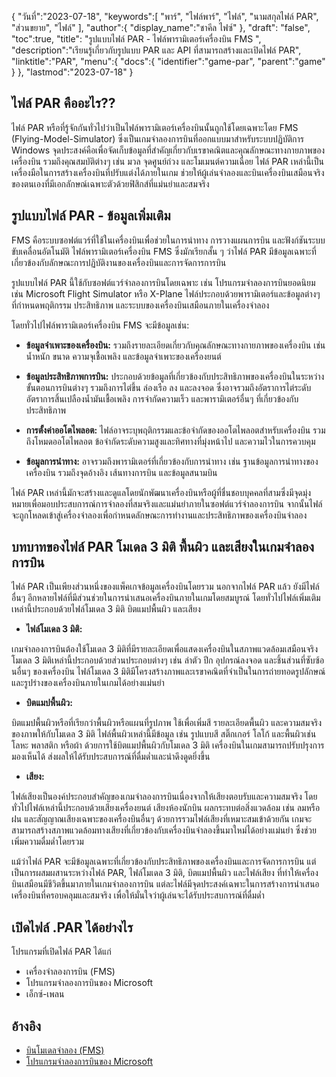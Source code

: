 {
"วันที่":"2023-07-18",
   "keywords":[
"พาร์",
"ไฟล์พาร์",
"ไฟล์",
"นามสกุลไฟล์ PAR",
"ส่วนขยาย",
"ไฟล์"
],
   "author":{
"display_name":"ชาคีล ไฟซ์"
},
"draft": "false",
"toc":true,
"title": "รูปแบบไฟล์ PAR - ไฟล์พารามิเตอร์เครื่องบิน FMS ",
   "description":"เรียนรู้เกี่ยวกับรูปแบบ PAR และ API ที่สามารถสร้างและเปิดไฟล์ PAR",
   "linktitle":"PAR",
   "menu":{
      "docs":{
         "identifier":"game-par",
         "parent":"game"
}
},
"lastmod":"2023-07-18"
}

## ไฟล์ PAR คืออะไร??

ไฟล์ PAR หรือที่รู้จักกันทั่วไปว่าเป็นไฟล์พารามิเตอร์เครื่องบินนั้นถูกใช้โดยเฉพาะโดย FMS (Flying-Model-Simulator) ซึ่งเป็นเกมจำลองการบินที่ออกแบบมาสำหรับระบบปฏิบัติการ Windows จุดประสงค์คือเพื่อจัดเก็บข้อมูลที่สำคัญเกี่ยวกับเรขาคณิตและคุณลักษณะทางกายภาพของเครื่องบิน รวมถึงคุณสมบัติต่างๆ เช่น มวล จุดศูนย์ถ่วง และโมเมนต์ความเฉื่อย ไฟล์ PAR เหล่านี้เป็นเครื่องมือในการสร้างเครื่องบินที่ปรับแต่งได้ภายในเกม ช่วยให้ผู้เล่นจำลองและบินเครื่องบินเสมือนจริงของตนเองที่มีเอกลักษณ์เฉพาะตัวด้วยฟิสิกส์ที่แม่นยำและสมจริง

## รูปแบบไฟล์ PAR - ข้อมูลเพิ่มเติม

FMS คือระบบซอฟต์แวร์ที่ใช้ในเครื่องบินเพื่อช่วยในการนำทาง การวางแผนการบิน และฟังก์ชันระบบขับเคลื่อนอัตโนมัติ ไฟล์พารามิเตอร์เครื่องบิน FMS ซึ่งมักเรียกสั้น ๆ ว่าไฟล์ PAR มีข้อมูลเฉพาะที่เกี่ยวข้องกับลักษณะการปฏิบัติงานของเครื่องบินและการจัดการการบิน

รูปแบบไฟล์ PAR นี้ใช้กับซอฟต์แวร์จำลองการบินโดยเฉพาะ เช่น โปรแกรมจำลองการบินยอดนิยม เช่น Microsoft Flight Simulator หรือ X-Plane ไฟล์ประกอบด้วยพารามิเตอร์และข้อมูลต่างๆ ที่กำหนดพฤติกรรม ประสิทธิภาพ และระบบของเครื่องบินเสมือนภายในเครื่องจำลอง

โดยทั่วไปไฟล์พารามิเตอร์เครื่องบิน FMS จะมีข้อมูลเช่น:

- **ข้อมูลจำเพาะของเครื่องบิน:** รวมถึงรายละเอียดเกี่ยวกับคุณลักษณะทางกายภาพของเครื่องบิน เช่น น้ำหนัก ขนาด ความจุเชื้อเพลิง และข้อมูลจำเพาะของเครื่องยนต์

- **ข้อมูลประสิทธิภาพการบิน:** ประกอบด้วยข้อมูลที่เกี่ยวข้องกับประสิทธิภาพของเครื่องบินในระหว่างขั้นตอนการบินต่างๆ รวมถึงการไต่ขึ้น ล่องเรือ ลง และลงจอด ซึ่งอาจรวมถึงอัตราการไต่ระดับ อัตราการสิ้นเปลืองน้ำมันเชื้อเพลิง การจำกัดความเร็ว และพารามิเตอร์อื่นๆ ที่เกี่ยวข้องกับประสิทธิภาพ

- **การตั้งค่าออโตไพลอต:** ไฟล์อาจระบุพฤติกรรมและข้อจำกัดของออโตไพลอตสำหรับเครื่องบิน รวมถึงโหมดออโตไพลอต ข้อจำกัดระดับความสูงและทิศทางที่มุ่งหน้าไป และความไวในการควบคุม

- **ข้อมูลการนำทาง:** อาจรวมถึงพารามิเตอร์ที่เกี่ยวข้องกับการนำทาง เช่น ฐานข้อมูลการนำทางของเครื่องบิน รวมถึงจุดอ้างอิง เส้นทางการบิน และข้อมูลสนามบิน

ไฟล์ PAR เหล่านี้มักจะสร้างและดูแลโดยนักพัฒนาเครื่องบินหรือผู้ที่ชื่นชอบบุคคลที่สามซึ่งมีจุดมุ่งหมายเพื่อมอบประสบการณ์การจำลองที่สมจริงและแม่นยำภายในซอฟต์แวร์จำลองการบิน จากนั้นไฟล์จะถูกโหลดเข้าสู่เครื่องจำลองเพื่อกำหนดลักษณะการทำงานและประสิทธิภาพของเครื่องบินจำลอง

## บทบาทของไฟล์ PAR โมเดล 3 มิติ พื้นผิว และเสียงในเกมจำลองการบิน

ไฟล์ PAR เป็นเพียงส่วนหนึ่งของแพ็คเกจข้อมูลเครื่องบินโดยรวม นอกจากไฟล์ PAR แล้ว ยังมีไฟล์อื่นๆ อีกหลายไฟล์ที่มีส่วนช่วยในการนำเสนอเครื่องบินภายในเกมโดยสมบูรณ์ โดยทั่วไปไฟล์เพิ่มเติมเหล่านี้ประกอบด้วยไฟล์โมเดล 3 มิติ บิตแมปพื้นผิว และเสียง

- **ไฟล์โมเดล 3 มิติ:**

เกมจำลองการบินต้องใช้โมเดล 3 มิติที่มีรายละเอียดเพื่อแสดงเครื่องบินในสภาพแวดล้อมเสมือนจริง โมเดล 3 มิติเหล่านี้ประกอบด้วยส่วนประกอบต่างๆ เช่น ลำตัว ปีก อุปกรณ์ลงจอด และชิ้นส่วนที่ซับซ้อนอื่นๆ ของเครื่องบิน ไฟล์โมเดล 3 มิติมีโครงสร้างภาพและเรขาคณิตที่จำเป็นในการถ่ายทอดรูปลักษณ์และรูปร่างของเครื่องบินภายในเกมได้อย่างแม่นยำ

- **บิตแมปพื้นผิว:**

บิตแมปพื้นผิวหรือที่เรียกว่าพื้นผิวหรือแผนที่รูปภาพ ใช้เพื่อเพิ่มสี รายละเอียดพื้นผิว และความสมจริงของภาพให้กับโมเดล 3 มิติ ไฟล์พื้นผิวเหล่านี้มีข้อมูล เช่น รูปแบบสี สติ๊กเกอร์ โลโก้ และพื้นผิวเช่น โลหะ พลาสติก หรือผ้า ด้วยการใช้บิตแมปพื้นผิวกับโมเดล 3 มิติ เครื่องบินในเกมสามารถปรับปรุงการมองเห็นได้ ส่งผลให้ได้รับประสบการณ์ที่ดื่มด่ำและน่าดึงดูดยิ่งขึ้น

- **เสียง:**

ไฟล์เสียงเป็นองค์ประกอบสำคัญของเกมจำลองการบินเนื่องจากให้เสียงตอบรับและความสมจริง โดยทั่วไปไฟล์เหล่านี้ประกอบด้วยเสียงเครื่องยนต์ เสียงห้องนักบิน ผลกระทบต่อสิ่งแวดล้อม เช่น ลมหรือฝน และสัญญาณเสียงเฉพาะของเครื่องบินอื่นๆ ด้วยการรวมไฟล์เสียงที่เหมาะสมเข้าด้วยกัน เกมจะสามารถสร้างสภาพแวดล้อมทางเสียงที่เกี่ยวข้องกับเครื่องบินจำลองขึ้นมาใหม่ได้อย่างแม่นยำ ซึ่งช่วยเพิ่มความดื่มด่ำโดยรวม

แม้ว่าไฟล์ PAR จะมีข้อมูลเฉพาะที่เกี่ยวข้องกับประสิทธิภาพของเครื่องบินและการจัดการการบิน แต่เป็นการผสมผสานระหว่างไฟล์ PAR, ไฟล์โมเดล 3 มิติ, บิตแมปพื้นผิว และไฟล์เสียง ที่ทำให้เครื่องบินเสมือนมีชีวิตขึ้นมาภายในเกมจำลองการบิน แต่ละไฟล์มีจุดประสงค์เฉพาะในการสร้างการนำเสนอเครื่องบินที่ครอบคลุมและสมจริง เพื่อให้มั่นใจว่าผู้เล่นจะได้รับประสบการณ์ที่ดื่มด่ำ

## เปิดไฟล์ .PAR ได้อย่างไร

โปรแกรมที่เปิดไฟล์ PAR ได้แก่

- เครื่องจำลองการบิน (FMS)
- โปรแกรมจำลองการบินของ Microsoft
- เอ็กซ์-เพลน

## อ้างอิง
* [บินโมเดลจำลอง (FMS)](https://modelsimulator.com/)
* [โปรแกรมจำลองการบินของ Microsoft](https://en.wikipedia.org/wiki/Microsoft_Flight_Simulator)


